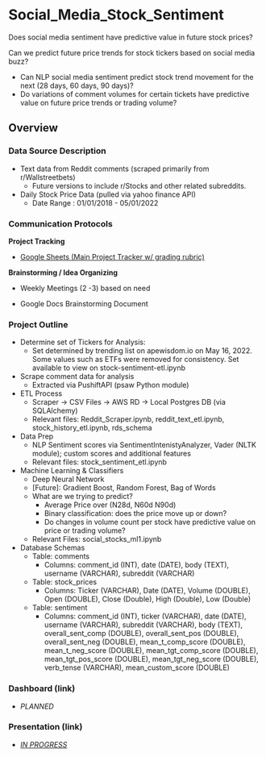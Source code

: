 # Social_Media_Stock_Sentiment
Does social media sentiment have predictive value in future stock prices?

Can we predict future price trends for stock tickers based on social media buzz?
  * Can NLP social media sentiment predict stock trend movement for the next (28 days, 60 days, 90 days)?
  * Do variations of comment volumes for certain tickets have predictive value on future price trends or trading volume?

## Overview

### Data Source Description
   * Text data from Reddit comments (scraped primarily from r/Wallstreetbets)
      * Future versions to include r/Stocks and other related subreddits.
   * Daily Stock Price Data (pulled via yahoo finance API)
      * Date Range : 01/01/2018 - 05/01/2022

### Communication Protocols

**Project Tracking**
    
*  [Google Sheets (Main Project Tracker w/ grading rubric)](https://docs.google.com/spreadsheets/d/1JCo-vFEugonDY_eLBWxoHMpitbmhl6kYNvJa8xVJeWE/edit?usp=sharing)

**Brainstorming / Idea Organizing**
   
   * Weekly Meetings (2 -3) based on need

   * Google Docs Brainstorming Document



### Project Outline
   * Determine set of Tickers for Analysis:
      * Set determined by trending list on apewisdom.io on May 16, 2022. Some values such as ETFs were removed for    consistency. Set available to view on stock-sentiment-etl.ipynb
   * Scrape comment data for analysis
      * Extracted via PushiftAPI (psaw Python module)
   * ETL Process
      * Scraper -> CSV Files -> AWS RD -> Local Postgres DB (via SQLAlchemy)
      * Relevant files: Reddit_Scraper.ipynb, reddit_text_etl.ipynb,  stock_history_etl.ipynb, rds_schema
   * Data Prep
      * NLP Sentiment scores via SentimentIntenistyAnalyzer, Vader (NLTK module); custom scores and additional features
      * Relevant files: stock_sentiment_etl.ipynb
   * Machine Learning & Classifiers
      * Deep Neural Network
      * [Future]: Gradient Boost, Random Forest, Bag of Words
      * What are we trying to predict?
          - Average Price over (N28d, N60d N90d)
          - Binary classification: does the price move up or down?
          - Do changes in volume count per stock have predictive value on price or trading volume? 
      * Relevant Files: social_stocks_ml1.ipynb
   * Database Schemas
      * Table: comments
        * Columns: comment_id (INT), date (DATE), body (TEXT), username (VARCHAR), subreddit (VARCHAR)
      * Table: stock_prices
        * Columns: Ticker (VARCHAR), Date (DATE), Volume (DOUBLE), Open (DOUBLE), Close (Double), High (Double), Low  (Double)
      * Table: sentiment
        * Columns: comment_id (INT), ticker (VARCHAR), date (DATE), username (VARCHAR), subreddit (VARCHAR), body (TEXT), overall_sent_comp (DOUBLE), overall_sent_pos (DOUBLE), overall_sent_neg (DOUBLE), mean_t_comp_score (DOUBLE), mean_t_neg_score (DOUBLE), mean_tgt_comp_score (DOUBLE), mean_tgt_pos_score (DOUBLE), mean_tgt_neg_score (DOUBLE), verb_tense (VARCHAR), mean_custom_score (DOUBLE)
  
### Dashboard (link)
   * *PLANNED*

### Presentation (link)
* [*IN PROGRESS*](https://docs.google.com/presentation/d/1Xe5wgTKFCUUx9honSPuoJNbzzv6wYgwGQHg37Fkk51k/edit?usp=sharing)
